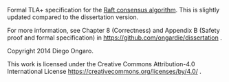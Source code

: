 Formal TLA+ specification for the [Raft consensus algorithm](https://raftconsensus.github.io). This is slightly updated compared to the dissertation version.

For more information, see Chapter 8 (Correctness) and Appendix B (Safety proof and formal specification) in https://github.com/ongardie/dissertation .


Copyright 2014 Diego Ongaro.

This work is licensed under the Creative Commons Attribution-4.0 International License https://creativecommons.org/licenses/by/4.0/ .
